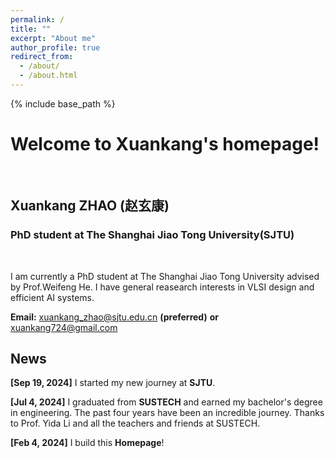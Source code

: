 ```yaml
---
permalink: /
title: ""
excerpt: "About me"
author_profile: true
redirect_from: 
  - /about/
  - /about.html
---
```



{% include base_path %}
# Welcome to Xuankang's homepage!
&emsp;
## Xuankang ZHAO (赵玄康)
### PhD student at The Shanghai Jiao Tong University(SJTU)
&emsp;

I am currently a PhD student at The Shanghai Jiao Tong University advised by Prof.Weifeng He. I have general reasearch interests in VLSI design and efficient AI systems.


**Email:** xuankang_zhao@sjtu.edu.cn **(preferred)**  **or** xuankang724@gmail.com



## News
**[Sep 19, 2024]** I started my new journey at **SJTU**.

**[Jul 4, 2024]** I graduated from **SUSTECH** and earned my bachelor's degree in engineering. The past four years have been an incredible journey. Thanks to Prof. Yida Li and all the teachers and friends at SUSTECH.  

**[Feb 4, 2024]** I build this **Homepage**! 





